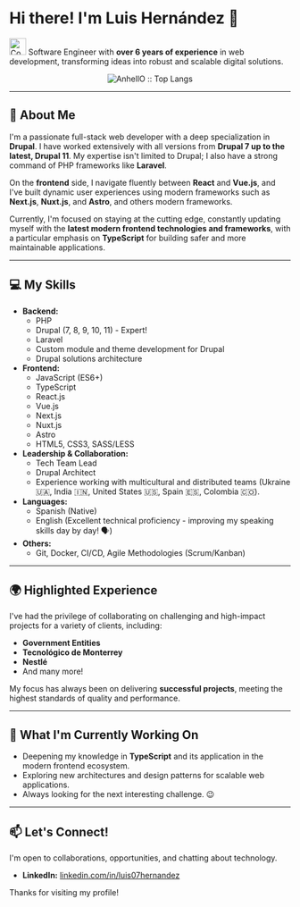 # Hi there! I'm Luis Hernández 👋

<img src="https://media.giphy.com/media/M9gbBd9nbDrOTu1Mqx/giphy.gif" width="30" alt="Coding"> Software Engineer with **over 6 years of experience** in web development, transforming ideas into robust and scalable digital solutions.

<p align="center"><img src="https://github-readme-stats.vercel.app/api/top-langs/?username=Luis07Hernandez&langs_count=10&theme=tokyonight&layout=compact" alt="AnhellO :: Top Langs" /></p>

---

## 🚀 About Me

I'm a passionate full-stack web developer with a deep specialization in **Drupal**. I have worked extensively with all versions from **Drupal 7 up to the latest, Drupal 11**. My expertise isn't limited to Drupal; I also have a strong command of PHP frameworks like **Laravel**.

On the **frontend** side, I navigate fluently between **React** and **Vue.js**, and I've built dynamic user experiences using modern frameworks such as **Next.js**, **Nuxt.js**, and **Astro**, and others modern frameworks.

Currently, I'm focused on staying at the cutting edge, constantly updating myself with the **latest modern frontend technologies and frameworks**, with a particular emphasis on **TypeScript** for building safer and more maintainable applications.

---

## 💻 My Skills

* **Backend:**
    * PHP
    * Drupal (7, 8, 9, 10, 11) - Expert!
    * Laravel
    * Custom module and theme development for Drupal
    * Drupal solutions architecture
* **Frontend:**
    * JavaScript (ES6+)
    * TypeScript
    * React.js
    * Vue.js
    * Next.js
    * Nuxt.js
    * Astro
    * HTML5, CSS3, SASS/LESS
* **Leadership & Collaboration:**
    * Tech Team Lead
    * Drupal Architect
    * Experience working with multicultural and distributed teams (Ukraine 🇺🇦, India 🇮🇳, United States 🇺🇸, Spain 🇪🇸, Colombia 🇨🇴).
* **Languages:**
    * Spanish (Native)
    * English (Excellent technical proficiency - improving my speaking skills day by day! 🗣️)
* **Others:**
    * Git, Docker, CI/CD, Agile Methodologies (Scrum/Kanban)

---

## 🌍 Highlighted Experience

I've had the privilege of collaborating on challenging and high-impact projects for a variety of clients, including:

* **Government Entities**
* **Tecnológico de Monterrey**
* **Nestlé**
* And many more!

My focus has always been on delivering **successful projects**, meeting the highest standards of quality and performance.

---

## 🌱 What I'm Currently Working On

* Deepening my knowledge in **TypeScript** and its application in the modern frontend ecosystem.
* Exploring new architectures and design patterns for scalable web applications.
* Always looking for the next interesting challenge. 😉

---

## 📫 Let's Connect!

I'm open to collaborations, opportunities, and chatting about technology.
* **LinkedIn:** [linkedin.com/in/luis07hernandez](https://www.linkedin.com/in/luis07hernandez)

Thanks for visiting my profile!

